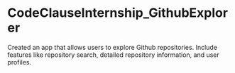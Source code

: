 # CodeClauseInternship_GithubExplorer
Created an app that allows users to explore Github repositories. Include features like  repository search, detailed repository information, and user profiles.
